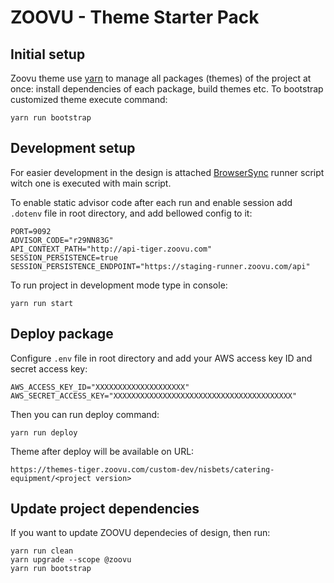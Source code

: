 # ZOOVU - Theme Starter Pack

## Initial setup

Zoovu theme use [yarn](https://yarnpkg.com/en/) to manage all packages (themes) of the project at once: install dependencies of each package, build themes etc. To bootstrap customized theme execute command:

```commandline
yarn run bootstrap
```

## Development setup

For easier development in the design is attached [BrowserSync](https://www.browsersync.io/) runner script witch one is executed with main script.

To enable static advisor code after each run and enable session add `.dotenv` file in root directory, and add bellowed config to it:

```
PORT=9092
ADVISOR_CODE="r29NN83G"
API_CONTEXT_PATH="http://api-tiger.zoovu.com"
SESSION_PERSISTENCE=true
SESSION_PERSISTENCE_ENDPOINT="https://staging-runner.zoovu.com/api"
```

To run project in development mode type in console:

```commandline
yarn run start
```

## Deploy package

Configure `.env` file in root directory and add your AWS access key ID and secret access key: 

```
AWS_ACCESS_KEY_ID="XXXXXXXXXXXXXXXXXXXX"
AWS_SECRET_ACCESS_KEY="XXXXXXXXXXXXXXXXXXXXXXXXXXXXXXXXXXXXXXXX"
```

Then you can run deploy command:

```commandline
yarn run deploy
```

Theme after deploy will be available on URL:

```
https://themes-tiger.zoovu.com/custom-dev/nisbets/catering-equipment/<project version>
```

## Update project dependencies

If you want to update ZOOVU dependecies of design, then run:

```commandline
yarn run clean
yarn upgrade --scope @zoovu
yarn run bootstrap
```

